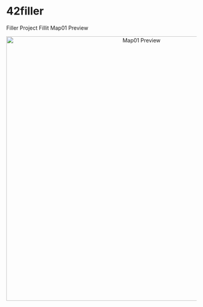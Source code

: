 # 42filler
Filler Project
Fillit Map01 Preview

<p align="center">
  <img src="https://i.imgur.com/3Ws0WzB.png" width="700" title="Map01 Preview">
</p>
